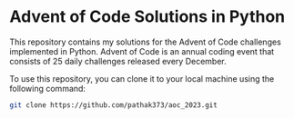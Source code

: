 # Advent of Code Solutions in Python

This repository contains my solutions for the Advent of Code challenges implemented in Python. Advent of Code is an annual coding event that consists of 25 daily challenges released every December.

To use this repository, you can clone it to your local machine using the following command:

```bash
git clone https://github.com/pathak373/aoc_2023.git